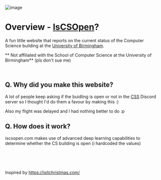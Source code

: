 ![image](https://github.com/dcsp3/iscsopen/assets/88645471/8d26ffa9-0575-4da6-9d70-0b6003bb3cfe)

# Overview - [IsCSOpen](https://iscsopen.com)?

A fun little website that reports on the current status of the Computer Science building at the [University of Birmingham](https://www.birmingham.ac.uk/index.aspx). 

** Not affiliated with the School of Computer Science at the University of Birmingham** (pls don't sue me)

<br>

## Q. Why did you make this website?
A lot of people keep asking if the buidling is open or not in the [CSS](https://cssbham.com/) Discord server so I thought I'd do them a favour by making this :) 

Also my flight was delayed and I had nothing better to do :p

## Q. How does it work?
iscsopen.com makes use of advanced deep learning capabilities to determine whether the CS building is open (i hardcoded the values)

<br>
<br>
<br>


Inspired by https://isitchristmas.com/
